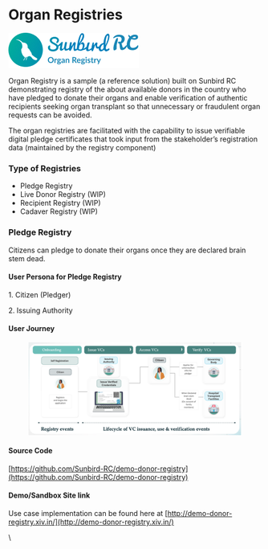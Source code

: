 # Organ Registries

![](<../.gitbook/assets/image (5) (2).png>)

Organ Registry is a sample (a reference solution) built on Sunbird RC demonstrating registry of the about available donors in the country who have pledged to donate their organs and enable verification of authentic recipients seeking organ transplant so that unnecessary or fraudulent organ requests can be avoided.

The organ registries are facilitated with the capability to issue verifiable digital pledge certificates that took input from the stakeholder’s registration data (maintained by the registry component)

### Type of Registries

* Pledge Registry
* Live Donor Registry (WIP)
* Recipient Registry (WIP)
* Cadaver Registry (WIP)

### Pledge Registry

Citizens can pledge to donate their organs once they are declared brain stem dead.&#x20;

#### User Persona for Pledge Registry

1\.     Citizen (Pledger)

2\.     Issuing Authority

#### &#x20;User Journey

<figure><img src="../.gitbook/assets/Screenshot 2023-02-07 at 7.44.52 PM.png" alt=""><figcaption></figcaption></figure>



#### Source Code

[https://github.com/Sunbird-RC/demo-donor-registry](https://github.com/Sunbird-RC/demo-donor-registry)

#### Demo/Sandbox Site link

Use case implementation can be found here at [http://demo-donor-registry.xiv.in/](http://demo-donor-registry.xiv.in/)



\
